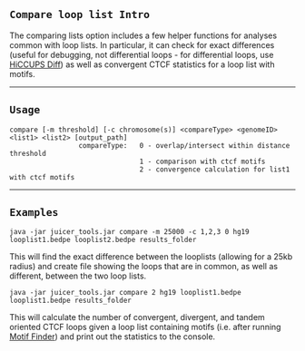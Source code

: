 ## `Compare loop list Intro`

The comparing lists option includes a few helper functions for analyses common with loop lists. In particular, it can check for exact differences (useful for debugging, not differential loops - for differential loops, use [HiCCUPS Diff](HiCCUPSDiff)) as well as convergent CTCF statistics for a loop list with motifs.

----

## **`Usage`**
```
compare [-m threshold] [-c chromosome(s)] <compareType> <genomeID> <list1> <list2> [output_path]
                 compareType:   0 - overlap/intersect within distance threshold
                                1 - comparison with ctcf motifs
                                2 - convergence calculation for list1 with ctcf motifs
```

----

## **`Examples`**
```
java -jar juicer_tools.jar compare -m 25000 -c 1,2,3 0 hg19 looplist1.bedpe looplist2.bedpe results_folder
```

This will find the exact difference between the looplists (allowing for a 25kb radius) and create file showing the loops that are in common, as well as different, between the two loop lists.

```
java -jar juicer_tools.jar compare 2 hg19 looplist1.bedpe looplist1.bedpe results_folder
```

This will calculate the number of convergent, divergent, and tandem oriented CTCF loops given a loop list containing motifs (i.e. after running [Motif Finder](MotifFinder)) and print out the statistics to the console.
